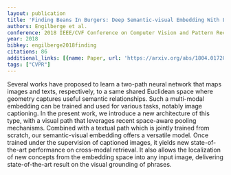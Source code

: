 ```yaml
---
layout: publication
title: 'Finding Beans In Burgers: Deep Semantic-visual Embedding With Localization'
authors: Engilberge et al.
conference: 2018 IEEE/CVF Conference on Computer Vision and Pattern Recognition
year: 2018
bibkey: engilberge2018finding
citations: 86
additional_links: [{name: Paper, url: 'https://arxiv.org/abs/1804.01720'}]
tags: ["CVPR"]
---
```

Several works have proposed to learn a two-path neural network that maps
images and texts, respectively, to a same shared Euclidean space where geometry
captures useful semantic relationships. Such a multi-modal embedding can be
trained and used for various tasks, notably image captioning. In the present
work, we introduce a new architecture of this type, with a visual path that
leverages recent space-aware pooling mechanisms. Combined with a textual path
which is jointly trained from scratch, our semantic-visual embedding offers a
versatile model. Once trained under the supervision of captioned images, it
yields new state-of-the-art performance on cross-modal retrieval. It also
allows the localization of new concepts from the embedding space into any input
image, delivering state-of-the-art result on the visual grounding of phrases.